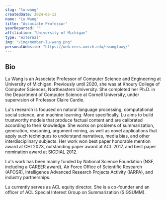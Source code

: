 ```yaml
---
slug: "lu-wang"
createdDate: 2024-05-13
name: "Lu Wang"
title: "Associate Professor"
yearDeparted: ""
affiliation: "University of Michigan"
type: "external"
img: "/img/member-lu-wang.png"
personalWebsite: "https://web.eecs.umich.edu/~wangluxy/"
---
```

## Bio
Lu Wang is an Associate Professor of Computer Science and Engineering at University of Michigan. Previously until 2020, she was at Khoury College of Computer Sciences, Northeastern University. She completed her Ph.D. in the Department of Computer Science at Cornell University, under supervision of Professor Claire Cardie.

Lu's research is focused on natural language processing, computational social science, and machine learning. More specifically, Lu aims to build trustworthy models that produce factual content and are calibrated according to their knowledge. She works on problems of summarization, generation, reasoning, argument mining, as well as novel applications that apply such techniques to understand narratives, media bias, and other interdisciplinary subjects. Her work won best paper honorable mention award at CHI 2023, outstanding paper award at ACL 2017, and best paper nomination award at SIGDIAL 2012.

Lu's work has been mainly funded by National Science Foundation (NSF, including a CAREER award), Air Force Office of Scientific Research (AFOSR), Intelligence Advanced Research Projects Activity (IARPA), and industry partnerships.

Lu currently serves as ACL equity director. She is a co-founder and an officer of ACL Special Interest Group on Summarization (SIGSUMM).
